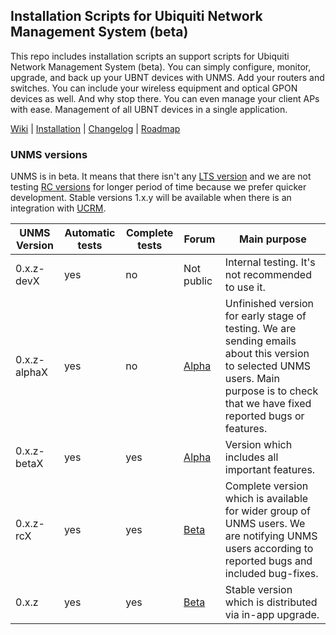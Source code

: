 ## Installation Scripts for Ubiquiti Network Management System (beta)

This repo includes installation scripts an support scripts for Ubiquiti Network Management System (beta). You can simply configure, monitor, upgrade, and back up your UBNT devices with UNMS. Add your routers and switches. You can include your wireless equipment and optical GPON devices as well. And why stop there. You can even manage your client APs with ease. Management of all UBNT devices in a single application.

[Wiki](https://github.com/Ubiquiti-App/UNMS/wiki) | [Installation](https://github.com/Ubiquiti-App/UNMS/wiki/Installation-%26-Update) | [Changelog](https://github.com/Ubiquiti-App/UNMS/releases) | [Roadmap](https://unms.com/)

### UNMS versions

UNMS is in beta. It means that there isn't any [LTS version](https://en.wikipedia.org/wiki/Long-term_support) and we are not testing [RC versions](https://en.wikipedia.org/wiki/Software_release_life_cycle#Release_candidate) for longer period of time because we prefer quicker development. Stable versions 1.x.y will be available when there is an integration with [UCRM](https://ucrm.ubnt.com). 

| UNMS Version | Automatic tests | Complete tests | Forum | Main purpose |
| ----------- | ------------- | -------------- | -------------- | -------------- |
| 0.x.z-devX | yes | no | Not public | Internal testing. It's not recommended to use it. |
| 0.x.z-alphaX | yes | no | [Alpha](https://community.ubnt.com/t5/UNMS-Alpha/bd-p/UNMS-Alpha) | Unfinished version for early stage of testing. We are sending emails about this version to selected UNMS users. Main purpose is to check that we have fixed reported bugs or features. |
| 0.x.z-betaX | yes | yes | [Alpha](https://community.ubnt.com/t5/UNMS-Alpha/bd-p/UNMS-Alpha) | Version which includes all important features. |
| 0.x.z-rcX | yes | yes | [Beta](https://community.ubnt.com/t5/UNMS-Beta/bd-p/UNMSBeta) | Complete version which is available for wider group of UNMS users. We are notifying UNMS users according to reported bugs and included bug-fixes. | 
| 0.x.z | yes | yes | [Beta](https://community.ubnt.com/t5/UNMS-Beta/bd-p/UNMSBeta) | Stable version which is distributed via in-app upgrade. |